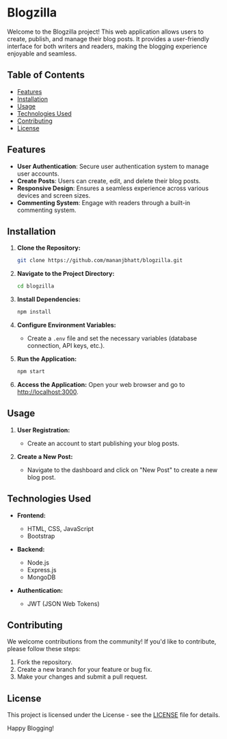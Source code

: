 # Blogzilla

Welcome to the Blogzilla project! This web application allows users to create, publish, and manage their blog posts. It provides a user-friendly interface for both writers and readers, making the blogging experience enjoyable and seamless.

## Table of Contents
- [Features](#features)
- [Installation](#installation)
- [Usage](#usage)
- [Technologies Used](#technologies-used)
- [Contributing](#contributing)
- [License](#license)

## Features

- **User Authentication**: Secure user authentication system to manage user accounts.
- **Create Posts**: Users can create, edit, and delete their blog posts.
- **Responsive Design**: Ensures a seamless experience across various devices and screen sizes.
- **Commenting System**: Engage with readers through a built-in commenting system.

## Installation

1. **Clone the Repository:**
    ```bash
    git clone https://github.com/mananjbhatt/blogzilla.git
    ```

2. **Navigate to the Project Directory:**
    ```bash
    cd blogzilla
    ```

3. **Install Dependencies:**
    ```bash
    npm install
    ```

4. **Configure Environment Variables:**
    - Create a `.env` file and set the necessary variables (database connection, API keys, etc.).

5. **Run the Application:**
    ```bash
    npm start
    ```

6. **Access the Application:**
    Open your web browser and go to [http://localhost:3000](http://localhost:3000).

## Usage

1. **User Registration:**
    - Create an account to start publishing your blog posts.

2. **Create a New Post:**
    - Navigate to the dashboard and click on "New Post" to create a new blog post.

## Technologies Used

- **Frontend:**
    - HTML, CSS, JavaScript
    - Bootstrap
    

- **Backend:**
    - Node.js
    - Express.js
    - MongoDB
    
- **Authentication:**
    - JWT (JSON Web Tokens)



## Contributing

We welcome contributions from the community! If you'd like to contribute, please follow these steps:
1. Fork the repository.
2. Create a new branch for your feature or bug fix.
3. Make your changes and submit a pull request.

## License

This project is licensed under the  License - see the [LICENSE](LICENSE.txt) file for details.

Happy Blogging!
